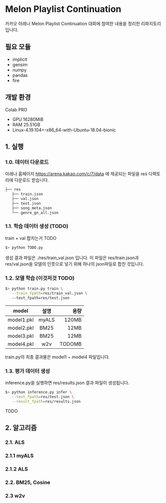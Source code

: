 # Melon Playlist Continuation
카카오 아레나 Melon Playlist Continuation 대회에 참여한 내용을 정리한 리파지토리입니다. 

## 필요 모듈
- implicit
- gensim
- numpy
- pandas
- fire

## 개발 환경
Colab PRO 
- GPU 16280MiB 
- RAM 25.51GB
- Linux-4.19.104+-x86_64-with-Ubuntu-18.04-bionic

## 1. 실행
### 1.0. 데이터 다운로드
아레나 홈페이지 https://arena.kakao.com/c/7/data 에 제공되는 파일을 
res 디렉토리에 다운로드 받습니다. 

```bash
├── res
   ├── train.json
   ├── val.json
   ├── test.json
   ├── song_meta.json
   └── genre_gn_all.json
``` 

### 1.1. 학습 데이터 생성 (TODO)
train + val 합치는거 TODO

```bash
$> python TODO.py
``` 
생성 결과 파일은 ./res/train_val.json 입니다. 
이 파일은 res/train.json과 res/val.json을 모델의 인풋으로 넣기 위해 하나의 json파일로 합친 것입니다.

### 1.2. 모델 학습 (이것저것 TODO)

```bash
$> python train.py train \
   --train_fpath=res/train_val.json \ 
   --test_fpath=res/test.json
``` 

| model | 설명 | 용량 |
|---|:---:|---:|
| model1.pkl | myALS | 120MB |
| model2.pkl | BM25 | 12MB |
| model3.pkl | BM25 | 12MB |
| model4.pkl | w2v | TODOMB | 

train.py의 최종 결과물은 model1 ~ model4 파일입니다.

### 1.3. 평가 데이터 생성 
inference.py을 실행하면 res/results.json 결과 파일이 생성됩니다.

```bash
$> python inference.py infer \
   --test_fpath=res/test.json \
   --result_fpath=res/results.json
``` 
TODO
## 2. 알고리즘

### 2.1. ALS

### 2.1.1 myALS
### 2.1.2 ALS

### 2.2. BM25, Cosine

### 2.3 w2v
